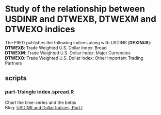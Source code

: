 # Study of the relationship between USDINR and DTWEXB, DTWEXM and DTWEXO indices

The FRED publishes the following indices along with USDINR (**DEXINUS**):\
**DTWEXB**: Trade Weighted U.S. Dollar Index: Broad\
**DTWEXM**: Trade Weighted U.S. Dollar Index: Major Currencies\
**DTWEXO**: Trade Weighted U.S. Dollar Index: Other Important Trading Partners

## scripts
### part-1/single index.spread.R
Chart the time-series and the betas\
Blog: [USDINR and Dollar Indices, Part I](https://stockviz.biz/2018/11/02/usdinr-and-dollar-indices-part-i/)